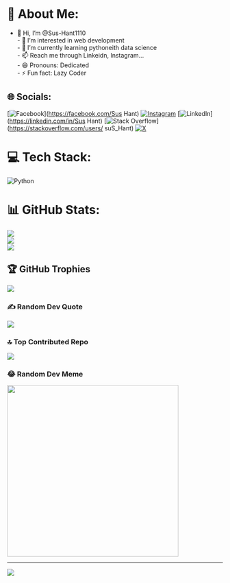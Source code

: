 # 💫 About Me:
- 👋 Hi, I’m @Sus-Hant1110<br>- 👀 I’m interested in web development<br>- 🌱 I’m currently learning pythoneith data science<br>- 📫 Reach me through Linkeidn, Instagram...<br>- 😄 Pronouns: Dedicated <br>- ⚡ Fun fact: Lazy Coder


## 🌐 Socials:
[![Facebook](https://img.shields.io/badge/Facebook-%231877F2.svg?logo=Facebook&logoColor=white)](https://facebook.com/Sus Hant) [![Instagram](https://img.shields.io/badge/Instagram-%23E4405F.svg?logo=Instagram&logoColor=white)](https://instagram.com/nsus_hant) [![LinkedIn](https://img.shields.io/badge/LinkedIn-%230077B5.svg?logo=linkedin&logoColor=white)](https://linkedin.com/in/Sus Hant) [![Stack Overflow](https://img.shields.io/badge/-Stackoverflow-FE7A16?logo=stack-overflow&logoColor=white)](https://stackoverflow.com/users/ suS_Hant) [![X](https://img.shields.io/badge/X-black.svg?logo=X&logoColor=white)](https://x.com/@NSushaant) 

# 💻 Tech Stack:
![Python](https://img.shields.io/badge/python-3670A0?style=for-the-badge&logo=python&logoColor=ffdd54)
# 📊 GitHub Stats:
![](https://github-readme-stats.vercel.app/api?username=Sus-Hant1110&theme=dark&hide_border=false&include_all_commits=true&count_private=true)<br/>
![](https://github-readme-streak-stats.herokuapp.com/?user=Sus-Hant1110&theme=dark&hide_border=false)<br/>
![](https://github-readme-stats.vercel.app/api/top-langs/?username=Sus-Hant1110&theme=dark&hide_border=false&include_all_commits=true&count_private=true&layout=compact)

## 🏆 GitHub Trophies
![](https://github-profile-trophy.vercel.app/?username=Sus-Hant1110&theme=radical&no-frame=false&no-bg=false&margin-w=4)

### ✍️ Random Dev Quote
![](https://quotes-github-readme.vercel.app/api?type=horizontal&theme=radical)

### 🔝 Top Contributed Repo
![](https://github-contributor-stats.vercel.app/api?username=Sus-Hant1110&limit=5&theme=dark&combine_all_yearly_contributions=true)

### 😂 Random Dev Meme
<img src='https://memer-new.vercel.app/' style="height: 400px;"/>

---
[![](https://visitcount.itsvg.in/api?id=Sus-Hant1110&icon=0&color=0)](https://visitcount.itsvg.in)

<!-- Proudly created with GPRM ( https://gprm.itsvg.in ) -->
